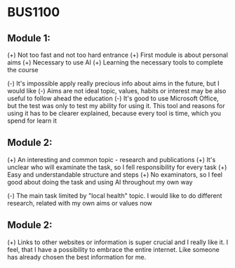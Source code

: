 # BUS1100
## Module 1:
(+) Not too fast and not too hard entrance 
(+) First module is about personal aims
(+) Necessary to use AI
(+) Learning the necessary tools to complete the course



(-) It's impossible apply really precious info about aims in the future, but I would like
(-) Aims are not ideal topic, values, habits or interest may be also useful to follow ahead the education
(-) It's good to use Microsoft Office, but the test was only to test my ability for using it. This tool and reasons for using it has to be clearer explained, because every tool is time, which you spend for learn it


## Module 2:

(+) An interesting and common topic - research and publications
(+) It's unclear who will examinate the task, so I fell responsibility for every task
(+) Easy and understandable structure and steps
(+) No examinators, so I feel good about doing the task and using AI throughout my own way

(-) The main task limited by "local health" topic. I would like to do different research, related with my own aims or values now


## Module 2:

(+) Links to other websites or information is super crucial and I really like it. I feel, that I have a possibility to embrace the entire internet. Like someone has already chosen the best information for me. 




